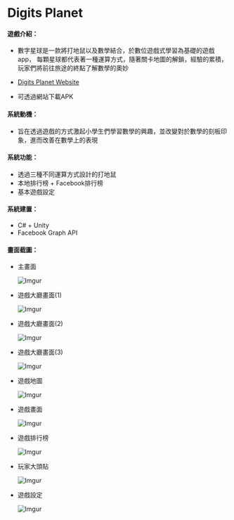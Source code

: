 # Digits Planet

#### 遊戲介紹：
* 數字星球是一款將打地鼠以及數學結合，於數位遊戲式學習為基礎的遊戲app，
 每顆星球都代表著一種運算方式，隨著關卡地圖的解鎖，經驗的累積，
 玩家們將前往旅途的終點了解數學的奧妙

* [Digits Planet Website](https://kittykung.github.io/DP/DigitsPlanet.html#header1-1)
* 可透過網站下載APK



#### 系統動機：
* 旨在透過遊戲的方式激起小學生們學習數學的興趣，並改變對於數學的刻板印象，進而改善在數學上的表現



#### 系統功能：
* 透過三種不同運算方式設計的打地鼠
* 本地排行榜 + Facebook排行榜
* 基本遊戲設定

#### 系統建置：
* C# + Unity
* Facebook Graph API


#### 畫面截圖：

* 主畫面
	
	![Imgur](https://i.imgur.com/oXXxGzJ.jpg?1)



* 遊戲大廳畫面(1)

	![Imgur](https://i.imgur.com/IeCjKtz.jpg?1)


	
* 遊戲大廳畫面(2)

    ![Imgur](https://i.imgur.com/vGXiip8.jpg?1)



* 遊戲大廳畫面(3)	
	
	![Imgur](https://i.imgur.com/uEb6rQB.jpg?1)
	
	
	
* 遊戲地圖	
	
	![Imgur](https://i.imgur.com/quCU6mD.jpg)	
	
	
	
* 遊戲畫面

    ![Imgur](https://i.imgur.com/3PsBCE5.jpg)
			
	

* 遊戲排行榜
	
	![Imgur](https://i.imgur.com/FDAiQ0N.jpg)
	
	

* 玩家大頭貼
	
	![Imgur](https://i.imgur.com/TGeyGU4.jpg?1)


	
* 遊戲設定
	
	![Imgur](https://i.imgur.com/P56s8yT.jpg?1)

	
	

